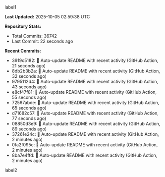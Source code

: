 
label1 
<!-- ACTIVITY_START -->
**Last Updated:** 2025-10-05 02:59:38 UTC

**Repository Stats:**
- Total Commits: 36742
- Last Commit: 22 seconds ago

**Recent Commits:**
- 3919c5182: 🤖 Auto-update README with recent activity (GitHub Action, 21 seconds ago)
- 8db2b3b2a: 🤖 Auto-update README with recent activity (GitHub Action, 32 seconds ago)
- 9795112d4: 🤖 Auto-update README with recent activity (GitHub Action, 43 seconds ago)
- e8cf47f81: 🤖 Auto-update README with recent activity (GitHub Action, 55 seconds ago)
- 72567abde: 🤖 Auto-update README with recent activity (GitHub Action, 65 seconds ago)
- d71682c57: 🤖 Auto-update README with recent activity (GitHub Action, 77 seconds ago)
- 08850d3e9: 🤖 Auto-update README with recent activity (GitHub Action, 89 seconds ago)
- 37261e24c: 🤖 Auto-update README with recent activity (GitHub Action, 2 minutes ago)
- 0fa2f095c: 🤖 Auto-update README with recent activity (GitHub Action, 2 minutes ago)
- 8ba7e4ffd: 🤖 Auto-update README with recent activity (GitHub Action, 2 minutes ago)
<!-- ACTIVITY_END -->

label2
